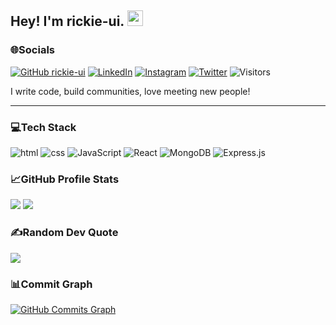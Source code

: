 
## Hey! I'm rickie-ui. <img src="https://media.giphy.com/media/hvRJCLFzcasrR4ia7z/giphy.gif" width="25px">

### 🌐Socials

[![GitHub rickie-ui](https://img.shields.io/github/followers/rickie-ui?label=follow&style=social)](https://github.com/rickie-ui)
[![LinkedIn](https://img.shields.io/badge/LinkedIn-%230077B5.svg?logo=linkedin&logoColor=white)](https://linkedin.com/in/muciraerick)
[![Instagram](https://img.shields.io/badge/Instagram-%23E4405F.svg?logo=Instagram&logoColor=white)](https://instagram.com/rickie_ui)
[![Twitter](https://img.shields.io/badge/Twitter-%231DA1F2.svg?logo=Twitter&logoColor=white)](https://twitter.com/rickie_ui)
![Visitors](https://visitor-badge.glitch.me/badge?page_id=rickie-ui&left_color=gray&right_color=blue)
  
I write code, build communities, love meeting new people!

---

### 💻Tech Stack

![html](https://img.shields.io/badge/html-D84B38?style=for-the-badge&logo=html5&logoColor=E9E9E9)
![css](https://img.shields.io/badge/CSS-278EC3?style=for-the-badge&logo=css3&logoColor=E9E9E9)
![JavaScript](https://img.shields.io/badge/JavaScript-EDB94F?style=for-the-badge&logo=javascript&logoColor=white)
![React](https://img.shields.io/badge/react-%2320232a.svg?style=for-the-badge&logo=react&logoColor=%2361DAFB)
![MongoDB](https://img.shields.io/badge/MongoDB-001C29?style=for-the-badge&logo=mongodb&logoColor=4EA94B)
![Express.js](https://img.shields.io/badge/express.js-%23404d59.svg?style=for-the-badge&logo=express&logoColor=%2361DAFB)

### :chart_with_upwards_trend:GitHub Profile Stats

![](https://github-readme-stats.vercel.app/api?username=rickie-ui&theme=radical&hide_border=false&include_all_commits=false&count_private=false) 
![](https://github-readme-streak-stats.herokuapp.com/?user=rickie-ui&theme=radical&hide_border=false&float=right)
<br/>

### ✍️Random Dev Quote
![](https://quotes-github-readme.vercel.app/api?type=horizontal&theme=radical)

### 📊Commit Graph

<a href="http://www.github.com/rickie-ui"><img src="https://activity-graph.herokuapp.com/graph?username=rickie-ui&theme=dracula&hide_border=true&custom_title=GitHub%20Commits%20Graph" alt="GitHub Commits Graph" /></a>

  
